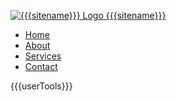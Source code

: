 <!--  This is the header of the PHPizza skin, the default skin on the CMS also named PHPizza. -->

<!-- Logo + sitename -->
[
    ![{{{sitename}}} Logo]({{{siteLogoPath}}})
    {{{sitename}}}
]( {{{homePage}}} )

<!-- Links -->

* [Home]({{{homePage}}})
* [About]({{{aboutPage}}})
* [Services]({{{servicesPage}}})
* [Contact]({{{contactPage}}})

<!-- User tools -->
{{{userTools}}}

<!-- End of header -->
